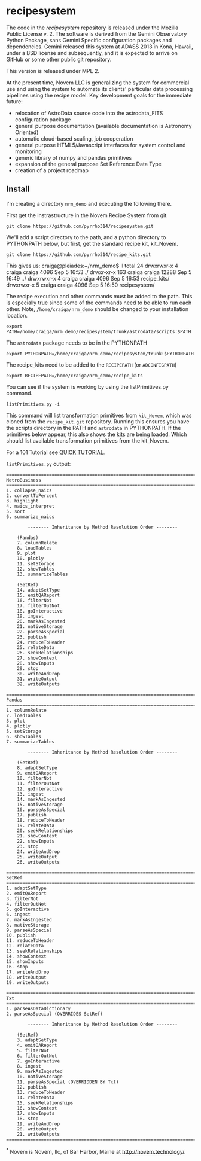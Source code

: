 recipesystem
============

The code in the *recipesystem* repository is released under the Mozilla Public License v. 2. The software is derived from the Gemini Observatory Python Package, sans Gemini Specific configuration packages and dependencies. Gemini released this system at ADASS 2013 in Kona, Hawaii, under a BSD license and subsequently, and it is expected to arrive on GitHub or some other public git repository.

This version is released under MPL 2. 

At the present time, Novem LLC is generalizing the system for commercial use and using the system to automate its clients' particular data processing pipelines using the recipe model. Key development goals for the immediate future:

* relocation of AstroData source code into the astrodata_FITS configuration package
* general purpose documentation (available documentation is Astronomy Oriented)
* automatic cloud-based scaling, job cooperation
* general purpose HTML5/Javascript interfaces for system control and monitoring
* generic library of numpy and pandas primitives
* expansion of the general purpose Set Reference Data Type
* creation of a project roadmap

Install
-------

I'm creating a directory `nrm_demo` and executing the following there.

First get the instrastructure in the Novem Recipe System from git.

    git clone https://github.com/pyrrho314/recipesystem.git

We'll add a script directory to the path, and a python directory to PYTHONPATH below, but first, get the standard recipe kit, kit_Novem.

    git clone https://github.com/pyrrho314/recipe_kits.git
    
This gives us:
    craiga@pleiades:~/nrm_demo$ ll
    total 24
    drwxrwxr-x   4 craiga craiga  4096 Sep  5 16:53 ./
    drwxr-xr-x 163 craiga craiga 12288 Sep  5 16:49 ../
    drwxrwxr-x   4 craiga craiga  4096 Sep  5 16:53 recipe_kits/
    drwxrwxr-x   5 craiga craiga  4096 Sep  5 16:50 recipesystem/

The recipe execution and other commands must be added to the path. This is especially true since some of the commands need to be able to run each other. Note, `/home/craiga/nrm_demo` should be changed to your installation location.

    export PATH=/home/craiga/nrm_demo/recipesystem/trunk/astrodata/scripts:$PATH

The `astrodata` package needs to be in the PYTHONPATH

    export PYTHONPATH=/home/craiga/nrm_demo/recipesystem/trunk:$PYTHONPATH
    
The recipe_kits need to be added to the `RECIPEPATH` (or `ADCONFIGPATH`)

    export RECIPEPATH=/home/craiga/nrm_demo/recipe_kits
    
You can see if the system is working by using the listPrimitives.py command.

    listPrimitives.py -i
    
This command will list transformation primitives from `kit_Novem`, which was cloned from the `recipe_kit.git` repository. Running this ensures you have the scripts directory in the PATH and `astrodata` in PYTHONPATH. If the primitives below appear, this also shows the kits are being loaded. Which should list available transformation primitives from the kit_Novem.

For a 101 Tutorial see [QUICK TUTORIAL](../QUICK_TOTORIAL.md).


`listPrimitives.py` output:

```
===============================================================================
MetroBusiness 
===============================================================================
1. collapse_naics
2. convertToPercent
3. highlight
4. naics_interpret
5. sort
6. summarize_naics

        -------- Inheritance by Method Resolution Order --------

    (Pandas)
    7. columnRelate
    8. loadTables
    9. plot
    10. plotly
    11. setStorage
    12. showTables
    13. summarizeTables

    (SetRef)
    14. adaptSetType
    15. emitQAReport
    16. filterNot
    17. filterOutNot
    18. goInteractive
    19. ingest
    20. markAsIngested
    21. nativeStorage
    22. parseAsSpecial
    23. publish
    24. reduceToHeader
    25. relateData
    26. seekRelationships
    27. showContext
    28. showInputs
    29. stop
    30. writeAndDrop
    31. writeOutput
    32. writeOutputs

===============================================================================
Pandas 
===============================================================================
1. columnRelate
2. loadTables
3. plot
4. plotly
5. setStorage
6. showTables
7. summarizeTables

        -------- Inheritance by Method Resolution Order --------

    (SetRef)
    8. adaptSetType
    9. emitQAReport
    10. filterNot
    11. filterOutNot
    12. goInteractive
    13. ingest
    14. markAsIngested
    15. nativeStorage
    16. parseAsSpecial
    17. publish
    18. reduceToHeader
    19. relateData
    20. seekRelationships
    21. showContext
    22. showInputs
    23. stop
    24. writeAndDrop
    25. writeOutput
    26. writeOutputs

===============================================================================
SetRef 
===============================================================================
1. adaptSetType
2. emitQAReport
3. filterNot
4. filterOutNot
5. goInteractive
6. ingest
7. markAsIngested
8. nativeStorage
9. parseAsSpecial
10. publish
11. reduceToHeader
12. relateData
13. seekRelationships
14. showContext
15. showInputs
16. stop
17. writeAndDrop
18. writeOutput
19. writeOutputs

===============================================================================
Txt 
===============================================================================
1. parseAsDataDictionary
2. parseAsSpecial (OVERRIDES SetRef)

        -------- Inheritance by Method Resolution Order --------

    (SetRef)
    3. adaptSetType
    4. emitQAReport
    5. filterNot
    6. filterOutNot
    7. goInteractive
    8. ingest
    9. markAsIngested
    10. nativeStorage
    11. parseAsSpecial (OVERRIDDEN BY Txt)
    12. publish
    13. reduceToHeader
    14. relateData
    15. seekRelationships
    16. showContext
    17. showInputs
    18. stop
    19. writeAndDrop
    20. writeOutput
    21. writeOutputs
===============================================================================

```


<sup>*</sup> Novem is Novem, llc, of Bar Harbor, Maine at http://novem.technology/.
